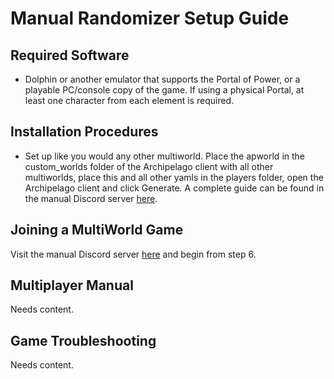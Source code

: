 # Manual Randomizer Setup Guide

## Required Software

- Dolphin or another emulator that supports the Portal of Power, or a playable PC/console copy of the game. If using a physical Portal, at least one character from each element is required.

## Installation Procedures

- Set up like you would any other multiworld. Place the apworld in the custom_worlds folder of the Archipelago client with all other multiworlds, place this and all other yamls in the players folder, open the Archipelago client and click Generate. A complete guide can be found in the manual Discord server <a href=https://discord.com/channels/1097532591650910289/1163846227570462820/1163846227570462820>here</a>.

## Joining a MultiWorld Game

Visit the manual Discord server <a href=https://discord.com/channels/1097532591650910289/1163846227570462820/1163846227570462820>here</a> and begin from step 6.

## Multiplayer Manual

Needs content.

## Game Troubleshooting

Needs content.